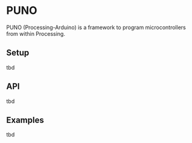 # PUNO
PUNO (Processing-Arduino) is a framework to program microcontrollers from within Processing.

## Setup
tbd

## API
tbd

## Examples
tbd
